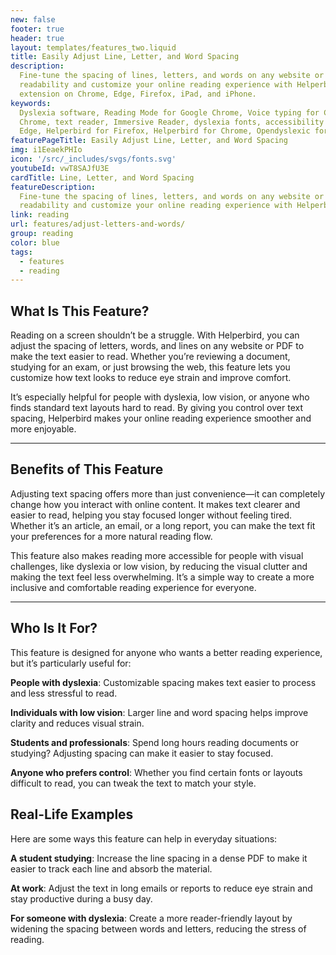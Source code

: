 ```yaml
---
new: false
footer: true
header: true
layout: templates/features_two.liquid
title: Easily Adjust Line, Letter, and Word Spacing
description:
  Fine-tune the spacing of lines, letters, and words on any website or PDF with ease. Improve
  readability and customize your online reading experience with Helperbird. Available as an
  extension on Chrome, Edge, Firefox, iPad, and iPhone.
keywords:
  Dyslexia software, Reading Mode for Google Chrome, Voice typing for Chrome, Text to speech for
  Chrome, text reader, Immersive Reader, dyslexia fonts, accessibility software, Helperbird for
  Edge, Helperbird for Firefox, Helperbird for Chrome, Opendyslexic for Chrome, OpenDyslexic
featurePageTitle: Easily Adjust Line, Letter, and Word Spacing
img: i1EeaekPHIo
icon: '/src/_includes/svgs/fonts.svg'
youtubeId: vwT8SAJfU3E
cardTitle: Line, Letter, and Word Spacing
featureDescription:
  Fine-tune the spacing of lines, letters, and words on any website or PDF with ease. Improve
  readability and customize your online reading experience with Helperbird.
link: reading
url: features/adjust-letters-and-words/
group: reading
color: blue
tags:
  - features
  - reading
---
```




## What Is This Feature?

Reading on a screen shouldn’t be a struggle. With Helperbird, you can adjust the spacing of letters, words, and lines on any website or PDF to make the text easier to read. Whether you’re reviewing a document, studying for an exam, or just browsing the web, this feature lets you customize how text looks to reduce eye strain and improve comfort.

It’s especially helpful for people with dyslexia, low vision, or anyone who finds standard text layouts hard to read. By giving you control over text spacing, Helperbird makes your online reading experience smoother and more enjoyable.



---



## Benefits of This Feature

Adjusting text spacing offers more than just convenience—it can completely change how you interact with online content. It makes text clearer and easier to read, helping you stay focused longer without feeling tired. Whether it’s an article, an email, or a long report, you can make the text fit your preferences for a more natural reading flow.

This feature also makes reading more accessible for people with visual challenges, like dyslexia or low vision, by reducing the visual clutter and making the text feel less overwhelming. It’s a simple way to create a more inclusive and comfortable reading experience for everyone.


---

## Who Is It For?


This feature is designed for anyone who wants a better reading experience, but it’s particularly useful for:

**People with dyslexia**:
Customizable spacing makes text easier to process and less stressful to read.

**Individuals with low vision**: 
Larger line and word spacing helps improve clarity and reduces visual strain.

**Students and professionals**:
Spend long hours reading documents or studying? Adjusting spacing can make it easier to stay focused.

**Anyone who prefers control**: 
Whether you find certain fonts or layouts difficult to read, you can tweak the text to match your style.



## Real-Life Examples


Here are some ways this feature can help in everyday situations:

**A student studying**:
Increase the line spacing in a dense PDF to make it easier to track each line and absorb the material.

**At work**: Adjust the text in long emails or reports to reduce eye strain and stay productive during a busy day.

**For someone with dyslexia**: Create a more reader-friendly layout by widening the spacing between words and letters, reducing the stress of reading.
